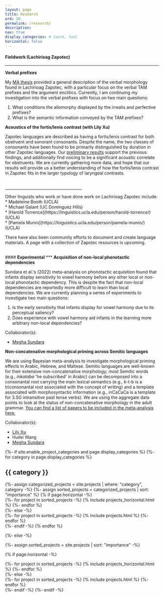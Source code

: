 ```yaml
---
layout: page
title: Research
ord: 20
permalink: /research/
description:
nav: true
display_categories: # [work, fun]
horizontal: false
---
```


#### <b>Fieldwork (Lachirioag Zapotec)</b>
***

<strong>Verbal prefixes</strong>

My [MA thesis](https://www.proquest.com/pagepdf/2611991924?accountid=14512) provided a general description of the verbal morphology found in Lachirioag Zapotec, with a particular focus on the verbal TAM prefixes and the argument enclitics. Currently, I am continuing my investigation into the verbal prefixes with focus on two main questions:
<ol>
  <li>What conditions the allomorphy displayed by the irrealis and perfective prefixes?</li>
  <li>What is the semantic information conveyed by the TAM prefixes?</li>
</ol>

<strong>Acoustics of the fortis/lenis contrast (with Lily Xu)</strong>

Zapotec languages are described as having a fortis/lenis contrast for both obstruent and sonorant consonants. Despite the name, the two classes of consonants have been found to be primarily distinguished by duration in other Zapotec languages. Our <a href="/assets/pdf/ssila22_SCLZfortislenis.pdf" target="_new">preliminary results</a> support the previous findings, and additionally find voicing to be a significant acoustic correlate for obstruents. We are currently gathering more data, and hope that our results will provide us a better understanding of how the fortis/lenis contrast in Zapotec fits in the larger typology of laryngeal contrasts.

<br>
<hr width="50%" size="8" align="left">
Other linguists who work or have done work on Lachirioag Zapotec include: <br>
* Madeleine Booth (UCLA)<br>
* Michael Galant (UC Dominguez Hills)<br>
* [Harold Torrence](https://linguistics.ucla.edu/person/harold-torrence/) (UCLA)<br>
* [Pamela Munro](https://linguistics.ucla.edu/person/pamela-munro/) (UCLA)

There have also been community efforts to document and create language materials. A page with a collection of Zapotec resources is upcoming.

<br>
#### <b>Experimental</b>
***
<strong>Acquisition of non-local phonotactic dependencies</strong>

Sundara et al.'s (2022) meta-analysis on phonotactic acquisition found that infants display sensitivity to vowel harmony before any other local or non-local phonotactic dependency. This is despite the fact that non-local dependencies are reportedly more difficult to learn than local dependencies. We are currently planning a series of experiments to investigate two main questions:
<ol>
  <li>Is the early sensitivity that infants display for vowel harmony due to its perceptual saliency?</li>
  <li>Does experience with vowel harmony aid infants in the learning more arbitrary non-local dependencies?</li>
</ol>

Collaborator(s):
* [Megha Sundara](https://linguistics.ucla.edu/person/megha-sundara/)

<strong>Non-concatenative morphological priming across Semitic languages</strong>

We are using Bayesian meta-analysis to investigate morphological priming effects in Arabic, Hebrew, and Maltese. Semitic languages are well-known for their extensive non-concatenative morphology; most Semitic words (e.g., <i>inkataba</i> 'he subscribed' in Arabic) can be decomposed into a consonantal root carrying the main lexical semantics (e.g., k-t-b is a triconsonantal root associated with the concept of writing) and a template associated with morphosyntactic information (e.g., inCaCaCa is a template for 3.SG intransitive past tense verbs). We are using the aggregate data points to look at the status of non-concatenative morphology in the adult grammar. [You can find a list of papers to be included in the meta-analysis here.](https://docs.google.com/spreadsheets/d/1N3mGwNddj4hi0lgn-QGvubxZmvcLL9nPDyjDE1GbOxw/edit?usp=sharing)

Collaborator(s):
* [Lily Xu](https://sites.google.com/view/lilyxxu/)<br>
* Huilei Wang<br>
* [Megha Sundara](https://linguistics.ucla.edu/person/megha-sundara/)

<!-- pages/projects.md -->
<div class="projects">
{%- if site.enable_project_categories and page.display_categories %}
  <!-- Display categorized projects -->
  {%- for category in page.display_categories %}
  <h2 class="category">{{ category }}</h2>
  {%- assign categorized_projects = site.projects | where: "category", category -%}
  {%- assign sorted_projects = categorized_projects | sort: "importance" %}
  <!-- Generate cards for each project -->
  {% if page.horizontal -%}
  <div class="container">
    <div class="row row-cols-2">
    {%- for project in sorted_projects -%}
      {% include projects_horizontal.html %}
    {%- endfor %}
    </div>
  </div>
  {%- else -%}
  <div class="grid">
    {%- for project in sorted_projects -%}
      {% include projects.html %}
    {%- endfor %}
  </div>
  {%- endif -%}
  {% endfor %}

{%- else -%}
<!-- Display projects without categories -->
  {%- assign sorted_projects = site.projects | sort: "importance" -%}
  <!-- Generate cards for each project -->
  {% if page.horizontal -%}
  <div class="container">
    <div class="row row-cols-2">
    {%- for project in sorted_projects -%}
      {% include projects_horizontal.html %}
    {%- endfor %}
    </div>
  </div>
  {%- else -%}
  <div class="grid">
    {%- for project in sorted_projects -%}
      {% include projects.html %}
    {%- endfor %}
  </div>
  {%- endif -%}
{%- endif -%}
</div>
